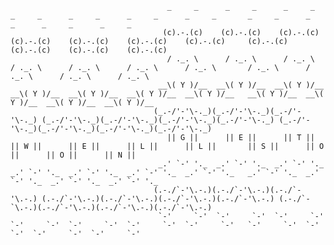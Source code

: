                                        _     _      _     _      _     _       _     _      _     _      _     _      _     _       _     _      _     _      _     _      _     _   
                                      (c).-.(c)    (c).-.(c)    (c).-.(c)     (c).-.(c)    (c).-.(c)    (c).-.(c)    (c).-.(c)     (c).-.(c)    (c).-.(c)    (c).-.(c)    (c).-.(c)  
                                       / ._. \      / ._. \      / ._. \       / ._. \      / ._. \      / ._. \      / ._. \       / ._. \      / ._. \      / ._. \      / ._. \   
                                     __\( Y )/__  __\( Y )/__  __\( Y )/__   __\( Y )/__  __\( Y )/__  __\( Y )/__  __\( Y )/__   __\( Y )/__  __\( Y )/__  __\( Y )/__  __\( Y )/__ 
                                    (_.-/'-'\-._)(_.-/'-'\-._)(_.-/'-'\-._) (_.-/'-'\-._)(_.-/'-'\-._)(_.-/'-'\-._)(_.-/'-'\-._) (_.-/'-'\-._)(_.-/'-'\-._)(_.-/'-'\-._)(_.-/'-'\-._)
                                       || G ||      || E ||      || T ||       || W ||      || E ||      || L ||      || L ||       || S ||      || O ||      || O ||      || N ||   
                                     _.' `-' '._  _.' `-' '._  _.' `-' '._   _.' `-' '._  _.' `-' '._  _.' `-' '._  _.' `-' '._   _.' `-' '._  _.' `-' '._  _.' `-' '._  _.' `-' '._ 
                                    (.-./`-'\.-.)(.-./`-'\.-.)(.-./`-'\.-.) (.-./`-'\.-.)(.-./`-'\.-.)(.-./`-'\.-.)(.-./`-'\.-.) (.-./`-`\.-.)(.-./`-'\.-.)(.-./`-'\.-.)(.-./`-'\.-.)
                                     `-'     `-'  `-'     `-'  `-'     `-'   `-'     `-'  `-'     `-'  `-'     `-'  `-'     `-'   `-'     `-'  `-'     `-'  `-'     `-'  `-'     `-' 


